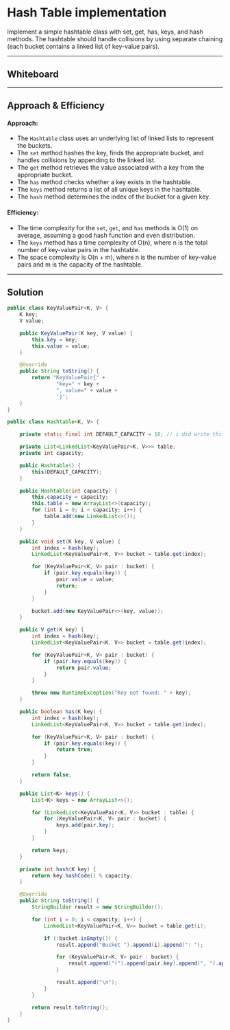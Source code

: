 # Hash Table implementation

Implement a simple hashtable class with set, get, has, keys, and hash methods. The hashtable should handle collisions by using separate chaining (each bucket contains a linked list of key-value pairs).

---

## Whiteboard

---

## Approach & Efficiency

#### Approach:

- The `Hashtable` class uses an underlying list of linked lists to represent the buckets.
- The `set` method hashes the key, finds the appropriate bucket, and handles collisions by appending to the linked list.
- The `get` method retrieves the value associated with a key from the appropriate bucket.
- The `has` method checks whether a key exists in the hashtable.
- The `keys` method returns a list of all unique keys in the hashtable.
- The `hash` method determines the index of the bucket for a given key.

#### Efficiency:

- The time complexity for the `set`, `get`, and `has` methods is O(1) on average, assuming a good hash function and even distribution.
- The `keys` method has a time complexity of O(n), where n is the total number of key-value pairs in the hashtable.
- The space complexity is O(n + m), where n is the number of key-value pairs and m is the capacity of the hashtable.

---

## Solution


```java
public class KeyValuePair<K, V> {
    K key;
    V value;

    public KeyValuePair(K key, V value) {
        this.key = key;
        this.value = value;
    }

    @Override
    public String toString() {
        return "KeyValuePair{" +
                "key=" + key +
                ", value=" + value +
                '}';
    }
}
```

```java
public class Hashtable<K, V> {

    private static final int DEFAULT_CAPACITY = 10; // i did write this line for setting a default capacity of the hashtable when no specific capacity is provided

    private List<LinkedList<KeyValuePair<K, V>>> table;
    private int capacity;

    public Hashtable() {
        this(DEFAULT_CAPACITY);
    }

    public Hashtable(int capacity) {
        this.capacity = capacity;
        this.table = new ArrayList<>(capacity);
        for (int i = 0; i < capacity; i++) {
            table.add(new LinkedList<>());
        }
    }

    public void set(K key, V value) {
        int index = hash(key);
        LinkedList<KeyValuePair<K, V>> bucket = table.get(index);

        for (KeyValuePair<K, V> pair : bucket) {
            if (pair.key.equals(key)) {
                pair.value = value;
                return;
            }
        }

        bucket.add(new KeyValuePair<>(key, value));
    }

    public V get(K key) {
        int index = hash(key);
        LinkedList<KeyValuePair<K, V>> bucket = table.get(index);

        for (KeyValuePair<K, V> pair : bucket) {
            if (pair.key.equals(key)) {
                return pair.value;
            }
        }

        throw new RuntimeException("Key not found: " + key);
    }

    public boolean has(K key) {
        int index = hash(key);
        LinkedList<KeyValuePair<K, V>> bucket = table.get(index);

        for (KeyValuePair<K, V> pair : bucket) {
            if (pair.key.equals(key)) {
                return true;
            }
        }

        return false;
    }

    public List<K> keys() {
        List<K> keys = new ArrayList<>();

        for (LinkedList<KeyValuePair<K, V>> bucket : table) {
            for (KeyValuePair<K, V> pair : bucket) {
                keys.add(pair.key);
            }
        }

        return keys;
    }

    private int hash(K key) {
        return key.hashCode() % capacity;
    }

    @Override
    public String toString() {
        StringBuilder result = new StringBuilder();

        for (int i = 0; i < capacity; i++) {
            LinkedList<KeyValuePair<K, V>> bucket = table.get(i);

            if (!bucket.isEmpty()) {
                result.append("Bucket ").append(i).append(": ");

                for (KeyValuePair<K, V> pair : bucket) {
                    result.append("(").append(pair.key).append(", ").append(pair.value).append(") ");
                }

                result.append("\n");
            }
        }

        return result.toString();
    }
}
```
